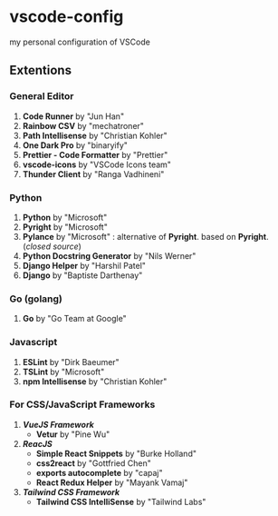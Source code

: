 # vscode-config
my personal configuration of VSCode

## Extentions

### General Editor
1) **Code Runner** by "Jun Han"
2) **Rainbow CSV** by "mechatroner"
3) **Path Intellisense** by "Christian Kohler"
4) **One Dark Pro** by "binaryify"
5) **Prettier - Code Formatter** by "Prettier"
6) **vscode-icons** by "VSCode Icons team"
7) **Thunder Client** by "Ranga Vadhineni"

### Python
1) **Python** by "Microsoft"
2) **Pyright** by "Microsoft"
3) **Pylance** by "Microsoft" : alternative of **Pyright**. based on **Pyright**. (*closed source*)
4) **Python Docstring Generator** by "Nils Werner"
5) **Django Helper** by "Harshil Patel"
6) **Django** by "Baptiste Darthenay"

### Go (golang)
1) **Go** by "Go Team at Google"

### Javascript
1) **ESLint** by "Dirk Baeumer"
2) **TSLint** by "Microsoft"
3) **npm Intellisense** by "Christian Kohler"

### For CSS/JavaScript Frameworks
1) ***VueJS Framework***
    - **Vetur** by "Pine Wu"
2) ***ReacJS***
    - **Simple React Snippets** by "Burke Holland"
    - **css2react** by "Gottfried Chen"
    - **exports autocomplete** by "capaj"
    - **React Redux Helper** by "Mayank Vamaj"
3) ***Tailwind CSS Framework***
    - **Tailwind CSS IntelliSense** by "Tailwind Labs" 
